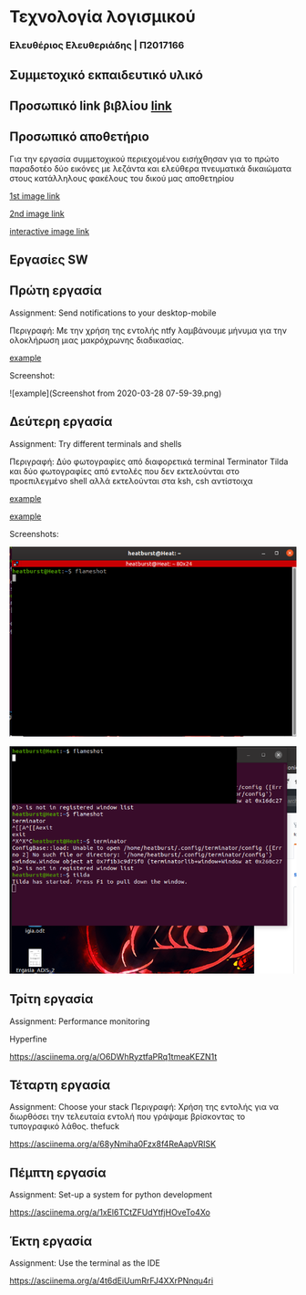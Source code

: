 # Τεχνολογία λογισμικού

### Ελευθέριος Ελευθεριάδης | Π2017166

## Συμμετοχικό εκπαιδευτικό υλικό

## Προσωπικό link βιβλίου [link](https://p17elev.netlify.com/)

## Προσωπικό αποθετήριο

Για την εργασία συμμετοχικού περιεχομένου εισήχθησαν για το πρώτο παραδοτέο 
δύο εικόνες με λεζάντα και ελεύθερα πνευματικά δικαιώματα στους κατάλληλους 
φακέλους του δικού μας αποθετηρίου

[1st image link](https://github.com/eleftherioseleftheriadis/gr/blob/P2017166/_gallery/netlify.md)

[2nd image link](https://github.com/eleftherioseleftheriadis/gr/blob/P2017166/_gallery/trci.md)

[interactive image link](https://github.com/eleftherioseleftheriadis/gr/blob/master/_remix/shell.md)

## Εργασίες SW

## Πρώτη εργασία

Assignment: Send notifications to your desktop-mobile 

Περιγραφή: Με την χρήση της εντολής ntfy λαμβάνουμε μήνυμα για την ολοκλήρωση μιας μακρόχρωνης
διαδικασίας.

[example](https://asciinema.org/a/qqzt0c1OOOxADeeDiq2kp8g1G)

Screenshot:


![example](Screenshot from 2020-03-28 07-59-39.png)


## Δεύτερη εργασία

Assignment: Try different terminals and shells

Περιγραφή: Δύο φωτογραφίες από διαφορετικά terminal Terminator Tilda και δύο φωτογραφίες από εντολές που δεν εκτελούνται στο προεπιλεγμένο shell αλλά εκτελούνται στα ksh, csh αντίστοιχα

[example](https://asciinema.org/a/2QW2xYB31R7OEmdha8AdoEfDw)

[example](https://asciinema.org/a/YTnGNw8aMqKQ1Bm5Cb71a7yjb)

Screenshots:

![example](terminator.png)

![example](tilda.png)

## Τρίτη εργασία
Assignment: Performance monitoring

Hyperfine

 https://asciinema.org/a/O6DWhRyztfaPRq1tmeaKEZN1t

## Τέταρτη εργασία

Assignment: Choose your stack
Περιγραφή: Χρήση της εντολής για να διωρθόσει την τελευταία εντολή που γράψαμε βρίσκοντας το τυπογραφικό λάθος.
thefuck

https://asciinema.org/a/68yNmiha0Fzx8f4ReAapVRISK

## Πέμπτη εργασία


Assignment: Set-up a system for python development

https://asciinema.org/a/1xEl6TCtZFUdYtfjHOveTo4Xo

## Έκτη εργασία


Assignment: Use the terminal as the IDE

https://asciinema.org/a/4t6dEiUumRrFJ4XXrPNnqu4ri
